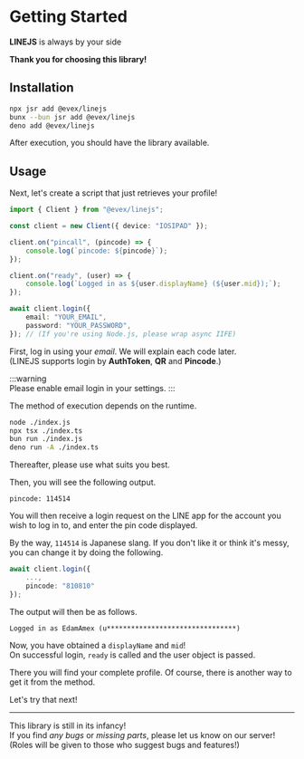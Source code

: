 # Getting Started

<b>LINEJS</b> is always by your side

<b>Thank you for choosing this library!</b>

## Installation

```bash
npx jsr add @evex/linejs
bunx --bun jsr add @evex/linejs
deno add @evex/linejs
```

After execution, you should have the library available.

## Usage

Next, let's create a script that just retrieves your profile!

```ts
import { Client } from "@evex/linejs";

const client = new Client({ device: "IOSIPAD" });

client.on("pincall", (pincode) => {
	console.log(`pincode: ${pincode}`);
});

client.on("ready", (user) => {
	console.log(`Logged in as ${user.displayName} (${user.mid});`);
});

await client.login({
	email: "YOUR_EMAIL",
	password: "YOUR_PASSWORD",
}); // (If you're using Node.js, please wrap async IIFE)
```

First, log in using your _email_. We will explain each code later.\
(LINEJS supports login by **AuthToken**, **QR** and **Pincode**.)

:::warning\
Please enable email login in your settings. :::

The method of execution depends on the runtime.

```bash
node ./index.js
npx tsx ./index.ts
bun run ./index.js
deno run -A ./index.ts
```

Thereafter, please use what suits you best.

Then, you will see the following output.

```console
pincode: 114514
```

You will then receive a login request on the LINE app for the account you wish
to log in to, and enter the pin code displayed.

By the way, `114514` is Japanese slang. If you don't like it or think it's
messy, you can change it by doing the following.

```ts
await client.login({
	...,
    pincode: "810810"
});
```

The output will then be as follows.

```console
Logged in as EdamAmex (u********************************)
```

Now, you have obtained a `displayName` and `mid`!\
On successful login, `ready` is called and the user object is passed.

There you will find your complete profile. Of course, there is another way to
get it from the method.

Let's try that next!

---

This library is still in its infancy!\
If you find <i>any bugs</i> or <i>missing parts</i>, please let us know on our
server! (Roles will be given to those who suggest bugs and features!)

